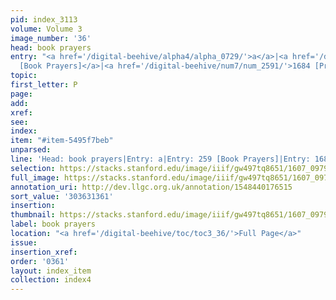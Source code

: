 ```yaml
---
pid: index_3113
volume: Volume 3
image_number: '36'
head: book prayers
entry: "<a href='/digital-beehive/alpha4/alpha_0729/'>a</a>|<a href='/digital-beehive/num2/num_0285/'>259
  [Book Prayers]</a>|<a href='/digital-beehive/num7/num_2591/'>1684 [Prayer Books]</a>"
topic:
first_letter: P
page:
add:
xref:
see:
index:
item: "#item-5495f7beb"
unparsed:
line: 'Head: book prayers|Entry: a|Entry: 259 [Book Prayers]|Entry: 1684 [Prayer Books]|#item-5495f7beb'
selection: https://stacks.stanford.edu/image/iiif/gw497tq8651/1607_0979/1877,1361,662,117/full/0/default.jpg
full_image: https://stacks.stanford.edu/image/iiif/gw497tq8651/1607_0979/full/full/0/default.jpg
annotation_uri: http://dev.llgc.org.uk/annotation/1548440176515
sort_value: '303631361'
insertion:
thumbnail: https://stacks.stanford.edu/image/iiif/gw497tq8651/1607_0979/1877,1361,662,117/150,/0/default.jpg
label: book prayers
location: "<a href='/digital-beehive/toc/toc3_36/'>Full Page</a>"
issue:
insertion_xref:
order: '0361'
layout: index_item
collection: index4
---
```

